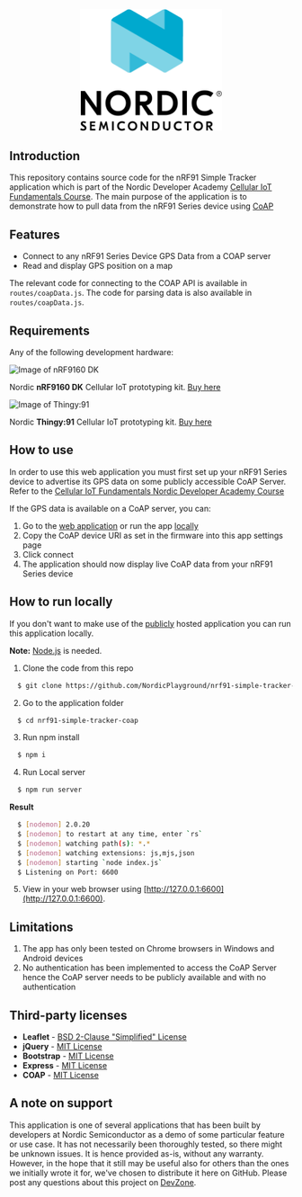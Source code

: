 <p align="center">
  <img style="width:50%;" src="/public/images/512px-Nordic_Semiconductor_Company_Logo.png">
</p>

## Introduction
This repository contains source code for the nRF91 Simple Tracker application which is part of the Nordic Developer Academy [Cellular IoT Fundamentals Course](https://academy.nordicsemi.com/courses/cellular-iot-fundamentals/). The main purpose of the application is to demonstrate how to pull data from the nRF91 Series device using [CoAP](https://developer.nordicsemi.com/nRF_Connect_SDK/doc/latest/nrf/samples/nrf9160/coap_client/README.html)

## Features
* Connect to any nRF91 Series Device GPS Data from a COAP server
* Read and display GPS position on a map

The relevant code for connecting to the COAP API is available in `routes/coapData.js`. The code for parsing data is also available in `routes/coapData.js`.

## Requirements
Any of the following development hardware: 

![Image of nRF9160 DK](https://github.com/NordicPlayground/nrf91-simple-tracker-coap/blob/main/public/images/nRF59160-DK.webp)

Nordic **nRF9160 DK** Cellular IoT prototyping kit. [Buy here](https://www.nordicsemi.com/About-us/BuyOnline?search_token=nrf9160-DK&series_token=nRF9160)

![Image of Thingy:91](https://github.com/NordicPlayground/nrf91-simple-tracker-coap/blob/main/public/images/thingy91.png)

Nordic **Thingy:91** Cellular IoT prototyping kit. [Buy here](https://www.nordicsemi.com/About-us/BuyOnline?search_token=nRF6943&series_token=nRF9160)

<a name="publicly"></a>
## How to use
In order to use this web application you must first set up your nRF91 Series device to advertise its GPS data on some publicly accessible CoAP Server. Refer to the [Cellular IoT Fundamentals Nordic Developer Academy Course](https://academy.nordicsemi.com/courses/cellular-iot-fundamentals/)

If the GPS data is available on a CoAP server, you can:
1. Go to the [web application](https://developer.nordicsemi.com/.pc-tools/nrf91-simple-tracker/) or run the app [locally](#locally)
2. Copy the CoAP device URI as set in the firmware into this app settings page
3. Click connect
4. The application should now display live CoAP data from your nRF91 Series device

<a name="locally"></a>
## How to run locally 

If you don't want to make use of the  [publicly](#publicly) hosted application you can run this application locally. 

**Note:** [Node.js](https://nodejs.org/en/) is needed.

1. Clone the code from this repo

```bash
  $ git clone https://github.com/NordicPlayground/nrf91-simple-tracker-coap.git
```

2. Go to the application folder

```bash
  $ cd nrf91-simple-tracker-coap
```

3. Run npm install

```bash
  $ npm i
```

4. Run Local server

```bash
  $ npm run server
```

**Result**

```bash
  $ [nodemon] 2.0.20
  $ [nodemon] to restart at any time, enter `rs`
  $ [nodemon] watching path(s): *.*
  $ [nodemon] watching extensions: js,mjs,json
  $ [nodemon] starting `node index.js`
  $ Listening on Port: 6600
```
5. View in your web browser using [http://127.0.0.1:6600](http://127.0.0.1:6600).

## Limitations
1. The app has only been tested on Chrome browsers in Windows and Android devices
2. No authentication has been implemented to access the CoAP Server hence the CoAP server needs to be publicly available and with no authentication

## Third-party licenses
* **Leaflet** - [BSD 2-Clause "Simplified" License](https://github.com/Leaflet/Leaflet/blob/master/LICENSE)
* **jQuery** - [MIT License](https://jquery.org/license/)
* **Bootstrap** - [MIT License](https://getbootstrap.com/docs/4.0/about/license/)
* **Express** - [MIT License](https://github.com/expressjs/express/blob/HEAD/LICENSE)
* **COAP** - [MIT License](https://github.com/mcollina/node-coap/blob/master/LICENSE.md)

## A note on support
This application is one of several applications that has been built by developers at Nordic Semiconductor as a demo of some particular feature or use case. It has not necessarily been thoroughly tested, so there might be unknown issues. It is hence provided as-is, without any warranty. However, in the hope that it still may be useful also for others than the ones we initially wrote it for, we've chosen to distribute it here on GitHub. Please post any questions about this project on [DevZone](https://devzone.nordicsemi.com/).
